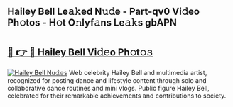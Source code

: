 ## Hailey Bell Le𝚊𝚔ed N𝚞𝚍e - Part-qv0 Vi𝚍eo Ph𝚘tos - H𝚘t O𝚗lyf𝚊ns Le𝚊𝚔s gbAPN

# <h2><a href="http://hf3ovij.feru.top/?c=Hailey+Bell">🔗 👉 🔴 Hailey Bell Vi𝚍𝚎o Ph𝚘t𝚘𝚜</a></h2>

[![Hailey Bell Nu𝚍𝚎s](https://i.imgur.com/0TWrTi3.gif)](http://hf3ovij.feru.top/?c=Hailey+Bell)
Web celebrity Hailey Bell and multimedia artist, recognized for posting dance and lifestyle content through solo and collaborative dance routines and mini vlogs. Public figure Hailey Bell, celebrated for their remarkable achievements and contributions to society. 
